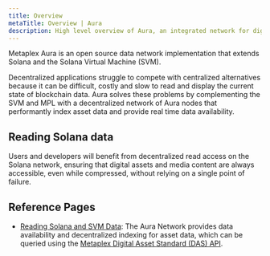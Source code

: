 ```yaml
---
title: Overview
metaTitle: Overview | Aura
description: High level overview of Aura, an integrated network for digital assets.
---
```


Metaplex Aura is an open source data network implementation that extends Solana and the Solana Virtual Machine (SVM).

Decentralized applications struggle to compete with centralized alternatives because it can be difficult, costly and slow to read and display the current state of blockchain data. Aura solves these problems by complementing the SVM and MPL with a decentralized network of Aura nodes that performantly index asset data and provide real time data availability.

## Reading Solana data 

Users and developers will benefit from decentralized read access on the Solana network, ensuring that digital assets and media content are always accessible, even while compressed, without relying on a single point of failure.

## Reference Pages

- [Reading Solana and SVM Data](/aura/reading-solana-and-svm-data): The Aura Network provides data availability and decentralized indexing for asset data, which can be queried using the [Metaplex Digital Asset Standard (DAS) API](/das-api).